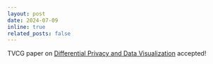 ```yaml
---
layout: post
date: 2024-07-09
inline: true
related_posts: false
---
```


TVCG paper on <a href='https://ieeexplore.ieee.org/document/10599095'>Differential Privacy and Data Visualization</a> accepted!
